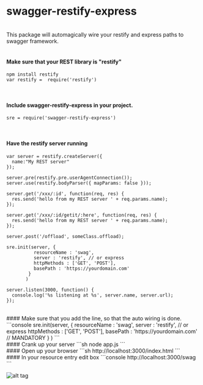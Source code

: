 swagger-restify-express
=========
<br>
This package will automagically wire your restify and express paths to swagger framework.
<br><br>

#### Make sure that your REST library is "restify"
```console
npm install restify
var restify =  require('restify')
```
<br>

#### Include swagger-restify-express in your project.
```console
sre = require('swagger-restify-express')
```
<br>

#### Have the restify server running
```console
var server = restify.createServer({
  name:"My REST server"
});

server.pre(restify.pre.userAgentConnection());
server.use(restify.bodyParser({ mapParams: false }));

server.get('/xxx/:id', function(req, res) {
  res.send('hello from my REST server ' + req.params.name);
});

server.get('/xxx/:id/getit/:here', function(req, res) {
  res.send('hello from my REST server ' + req.params.name);
});

server.post('/offload', someClass.offload);

sre.init(server, {
		  resourceName : 'swag',
		  server : 'restify', // or express
		  httpMethods : ['GET', 'POST'],
		  basePath : 'https://yourdomain.com'
		}
       )

server.listen(3000, function() {
  console.log('%s listening at %s', server.name, server.url);
});
```
<br>
#### Make sure that you add the line, so that the auto wiring is done.
```console
sre.init(server, {
		  resourceName : 'swag',
		  server : 'restify', // or express
		  httpMethods : ['GET', 'POST'],
		  basePath : 'https://yourdomain.com'  // MANDATORY
		}
       )
```

<br>
#### Crank up your server
```sh
node app.js
```
<br>
#### Open up your browser
```sh
http://localhost:3000/index.html
```

<br>
#### In your resource entry edit box
```console
http://localhost:3000/swag
```

![alt tag](https://raw.githubusercontent.com/manojkumarmc/swagger-restify-express/master/swagger-ui.jpg)




 
  
   
   
  
